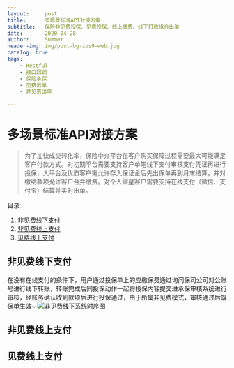 ```yaml
---
layout:     post
title:      多场景标准API对接方案
subtitle:   保险非见费投保、见费投保、线上缴费、线下打款组合出单
date:       2020-04-28
author:     Summer
header-img: img/post-bg-ios9-web.jpg
catalog: true
tags:
    - Restful
    - 接口回调
    - 保险承保
    - 见费出单
    - 非见费出单
    
---
```

# 多场景标准API对接方案

> 为了加快成交转化率，保险中介平台在客户购买保障过程需要最大可能满足客户付款方式。对初期平台需要支持客户单笔线下支付审核支付凭证再进行投保，大平台及优质客户需允许存入保证金后先出保单再到月末结算，并对缴纳款项允许客户合并缴费。对个人零星客户需要支持在线支付（微信、支付宝）结算并实时出单。

目录:

1.  [非见费线下支付](#非见费线下支付)
1.  [非见费线上支付](#非见费线上支付)
1.  [见费线上支付](#见费线上支付)

## 非见费线下支付

在没有在线支付的条件下，用户通过投保单上的应缴保费通过询问保司公司对公账号进行线下转账，转账完成后同投保动作一起将投保内容提交进承保审核系统进行审核，经账务确认收到款项后进行投保通过，由于所属非见费模式，审核通过后既保单生效~
![非见费线下系统时序图](https://github.com/Summer-Zhang/blog-img/blob/master/%E5%A4%9A%E5%9C%BA%E6%99%AF%E6%A0%87%E5%87%86API%E5%AF%B9%E6%8E%A5%E6%96%B9%E6%A1%88/fJFeeSequence.jpg?raw=true)

## 非见费线上支付

## 见费线上支付     
